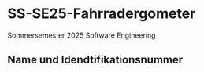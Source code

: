# SS-SE25-Fahrradergometer
Sommersemester 2025 Software Engineering

## Name und Idendtifikationsnummer
